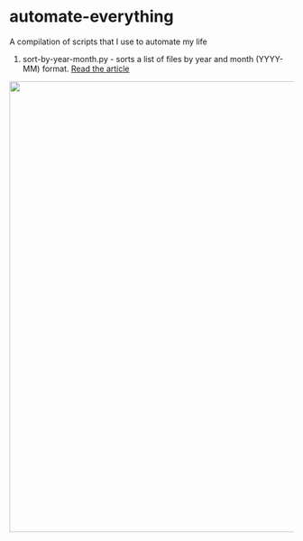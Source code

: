# automate-everything
A compilation of scripts that I use to automate my life

1. sort-by-year-month.py - sorts a list of files by year and month (YYYY-MM) format. [Read the article](https://dev.to/alfielytorres/organising-cat-videos-using-python-429g)
<img src="https://i.imgur.com/Hvr1Uni.mp4" width="800">

